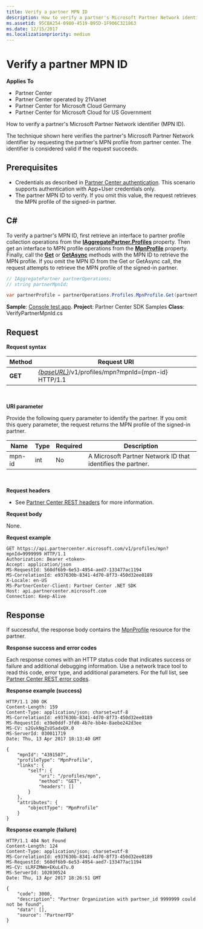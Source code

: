 ```yaml
---
title: Verify a partner MPN ID
description: How to verify a partner's Microsoft Partner Network identifier (MPN ID).The technique shown here verifies the partner's Microsoft Partner Network identifier by requesting the partner's MPN profile from partner center.
ms.assetid: 95CBA254-0980-4519-B95D-1F906C321863
ms.date: 12/15/2017
ms.localizationpriority: medium
---
```


# Verify a partner MPN ID


**Applies To**

-   Partner Center
-   Partner Center operated by 21Vianet
-   Partner Center for Microsoft Cloud Germany
-   Partner Center for Microsoft Cloud for US Government

How to verify a partner's Microsoft Partner Network identifier (MPN ID).

The technique shown here verifies the partner's Microsoft Partner Network identifier by requesting the partner's MPN profile from partner center. The identifier is considered valid if the request succeeds.

## <span id="Prerequisites"></span><span id="prerequisites"></span><span id="PREREQUISITES"></span>Prerequisites


-   Credentials as described in [Partner Center authentication](partner-center-authentication.md). This scenario supports authentication with App+User credentials only.
-   The partner MPN ID to verify. If you omit this value, the request retrieves the MPN profile of the signed-in partner.

## <span id="C_"></span><span id="c_"></span>C#


To verify a partner's MPN ID, first retrieve an interface to partner profile collection operations from the [**IAggregatePartner.Profiles**](https://docs.microsoft.com/dotnet/api/microsoft.store.partnercenter.ipartner.profiles) property. Then get an interface to MPN profile operations from the [**MpnProfile**](https://docs.microsoft.com/dotnet/api/microsoft.store.partnercenter.profiles.ipartnerprofilecollection.mpnprofile) property. Finally, call the [**Get**](https://docs.microsoft.com/dotnet/api/microsoft.store.partnercenter.profiles.impnprofile.get) or [**GetAsync**](https://docs.microsoft.com/dotnet/api/microsoft.store.partnercenter.profiles.impnprofile.getasync) methods with the MPN ID to retrieve the MPN profile. If you omit the MPN ID from the Get or GetAsync call, the request attempts to retrieve the MPN profile of the signed-in partner.

``` csharp
// IAggregatePartner partnerOperations;
// string partnerMpnId;

var partnerProfile = partnerOperations.Profiles.MpnProfile.Get(partnerMpnId);
```

**Sample**: [Console test app](console-test-app.md). **Project**: Partner Center SDK Samples **Class**: VerifyPartnerMpnId.cs

## <span id="_Request"></span><span id="_request"></span><span id="_REQUEST"></span> Request


**Request syntax**

| Method  | Request URI                                                                         |
|---------|-------------------------------------------------------------------------------------|
| **GET** | [*{baseURL}*](partner-center-rest-urls.md)/v1/profiles/mpn?mpnId={mpn-id} HTTP/1.1 |

 

**URI parameter**

Provide the following query parameter to identify the partner. If you omit this query parameter, the request returns the MPN profile of the signed-in partner.

| Name   | Type | Required | Description                                                 |
|--------|------|----------|-------------------------------------------------------------|
| mpn-id | int  | No       | A Microsoft Partner Network ID that identifies the partner. |

 

**Request headers**

-   See [Partner Center REST headers](headers.md) for more information.

**Request body**

None.

**Request example**

```http
GET https://api.partnercenter.microsoft.com/v1/profiles/mpn?mpnId=9999999 HTTP/1.1
Authorization: Bearer <token>
Accept: application/json
MS-RequestId: 560df6b9-6e53-4954-aed7-133477ac1194
MS-CorrelationId: e937630b-8341-4d70-8f73-450d32ee0189
X-Locale: en-US
MS-PartnerCenter-Client: Partner Center .NET SDK
Host: api.partnercenter.microsoft.com
Connection: Keep-Alive
```

## <span id="_Response"></span><span id="_response"></span><span id="_RESPONSE"></span> Response


If successful, the response body contains the [MpnProfile](profiles.md#mpnprofile) resource for the partner.

**Response success and error codes**

Each response comes with an HTTP status code that indicates success or failure and additional debugging information. Use a network trace tool to read this code, error type, and additional parameters. For the full list, see [Partner Center REST error codes](error-codes.md).

**Response example (success)**

```http
HTTP/1.1 200 OK
Content-Length: 159
Content-Type: application/json; charset=utf-8
MS-CorrelationId: e937630b-8341-4d70-8f73-450d32ee0189
MS-RequestId: e39e0ddf-3fd0-4b7e-bb4e-8aebe242d3ee
MS-CV: s2GvkNgZsUSadxQX.0
MS-ServerId: 030011719
Date: Thu, 13 Apr 2017 18:13:40 GMT

{
    "mpnId": "4391507",
    "profileType": "MpnProfile",
    "links": {
        "self": {
            "uri": "/profiles/mpn",
            "method": "GET",
            "headers": []
        }
    },
    "attributes": {
        "objectType": "MpnProfile"
    }
}
```

**Response example (failure)**

```http
HTTP/1.1 404 Not Found
Content-Length: 124
Content-Type: application/json; charset=utf-8
MS-CorrelationId: e937630b-8341-4d70-8f73-450d32ee0189
MS-RequestId: 560df6b9-6e53-4954-aed7-133477ac1194
MS-CV: sLRFZMWm+EKuL47u.0
MS-ServerId: 102030524
Date: Thu, 13 Apr 2017 18:26:51 GMT

{
    "code": 3000,
    "description": "Partner Organization with partner_id 9999999 could not be found",
    "data": [],
    "source": "PartnerFD"
}
```

 

 




